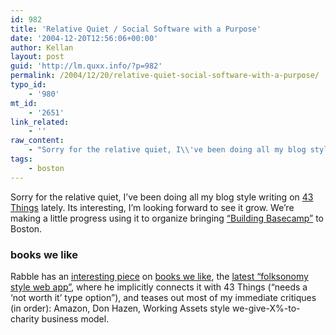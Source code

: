 ```yaml
---
id: 982
title: 'Relative Quiet / Social Software with a Purpose'
date: '2004-12-20T12:56:06+00:00'
author: Kellan
layout: post
guid: 'http://lm.quxx.info/?p=982'
permalink: /2004/12/20/relative-quiet-social-software-with-a-purpose/
typo_id:
    - '980'
mt_id:
    - '2651'
link_related:
    - ''
raw_content:
    - "Sorry for the relative quiet, I\\'ve been doing all my blog style writing on <a href=\\\"http://hugster.43things.com/home/\\\">43 Things</a> lately.  Its interesting, I\\'m looking forward to see it grow.  We\\'re making a little progress using it to organize bringing <a href=\\\"http://www.37signals.com/workshop-basecamp.php\\\">\\\"Building Basecamp\\\"</a> to Boston.\n\n<h3>books we like</h3>Rabble has an <a href=\\\"http://www.anarchogeek.com/archives/000469.html\\\">interesting piece</a> on <a href=\\\"http://bookswelike.net/\\\">books we like</a>, the <a href=\\\"http://www.anarchogeek.com/archives/000469.html\\\">latest \\\"folksonomy style web app\\\"</a>, where he implicitly connects it with 43 Things (\\\"needs a \\'not worth it\\' type option\\\"), and teases out most of my immediate critiques (in order): Amazon, Don Hazen, Working Assets style we-give-X%-to-charity business model."
tags:
    - boston
---
```


Sorry for the relative quiet, I’ve been doing all my blog style writing on [43 Things](http://hugster.43things.com/home/) lately. Its interesting, I’m looking forward to see it grow. We’re making a little progress using it to organize bringing [“Building Basecamp”](http://www.37signals.com/workshop-basecamp.php) to Boston.

### books we like

Rabble has an [interesting piece](http://www.anarchogeek.com/archives/000469.html) on [books we like](http://bookswelike.net/), the [latest “folksonomy style web app”](http://www.anarchogeek.com/archives/000469.html), where he implicitly connects it with 43 Things (“needs a ‘not worth it’ type option”), and teases out most of my immediate critiques (in order): Amazon, Don Hazen, Working Assets style we-give-X%-to-charity business model. 